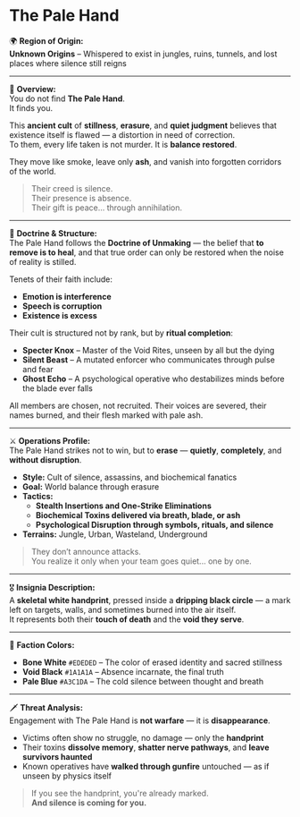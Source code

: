 # The Pale Hand

🌍 **Region of Origin:**  
**Unknown Origins** – Whispered to exist in jungles, ruins, tunnels, and lost places where silence still reigns

---

🎴 **Overview:**  
You do not find **The Pale Hand**.  
It finds you.

This **ancient cult** of **stillness**, **erasure**, and **quiet judgment** believes that existence itself is flawed — a distortion in need of correction.  
To them, every life taken is not murder. It is **balance restored**.

They move like smoke, leave only **ash**, and vanish into forgotten corridors of the world.

> Their creed is silence.  
> Their presence is absence.  
> Their gift is peace... through annihilation.

---

🧠 **Doctrine & Structure:**  
The Pale Hand follows the **Doctrine of Unmaking** — the belief that **to remove is to heal**, and that true order can only be restored when the noise of reality is stilled.

Tenets of their faith include:

- **Emotion is interference**  
- **Speech is corruption**  
- **Existence is excess**

Their cult is structured not by rank, but by **ritual completion**:

- **Specter Knox** – Master of the Void Rites, unseen by all but the dying  
- **Silent Beast** – A mutated enforcer who communicates through pulse and fear  
- **Ghost Echo** – A psychological operative who destabilizes minds before the blade ever falls

All members are chosen, not recruited. Their voices are severed, their names burned, and their flesh marked with pale ash.

---

⚔️ **Operations Profile:**  
The Pale Hand strikes not to win, but to **erase** — **quietly**, **completely**, and **without disruption**.

- **Style:** Cult of silence, assassins, and biochemical fanatics  
- **Goal:** World balance through erasure  
- **Tactics:**  
  - **Stealth Insertions and One-Strike Eliminations**  
  - **Biochemical Toxins delivered via breath, blade, or ash**  
  - **Psychological Disruption through symbols, rituals, and silence**  
- **Terrains:** Jungle, Urban, Wasteland, Underground  

> They don’t announce attacks.  
> You realize it only when your team goes quiet... one by one.

---

🎖️ **Insignia Description:**  
A **skeletal white handprint**, pressed inside a **dripping black circle** — a mark left on targets, walls, and sometimes burned into the air itself.  
It represents both their **touch of death** and the **void they serve**.

---

🎨 **Faction Colors:**

- **Bone White** `#EDEDED` – The color of erased identity and sacred stillness  
- **Void Black** `#1A1A1A` – Absence incarnate, the final truth  
- **Pale Blue** `#A3C1DA` – The cold silence between thought and breath  

---

🗡️ **Threat Analysis:**  
Engagement with The Pale Hand is **not warfare** — it is **disappearance**.

- Victims often show no struggle, no damage — only the **handprint**  
- Their toxins **dissolve memory**, **shatter nerve pathways**, and **leave survivors haunted**  
- Known operatives have **walked through gunfire** untouched — as if unseen by physics itself

> If you see the handprint, you're already marked.  
> **And silence is coming for you.**
